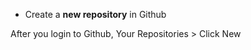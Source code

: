 


* Create a **new repository** in Github

After you login to Github,
Your Repositories > Click New
